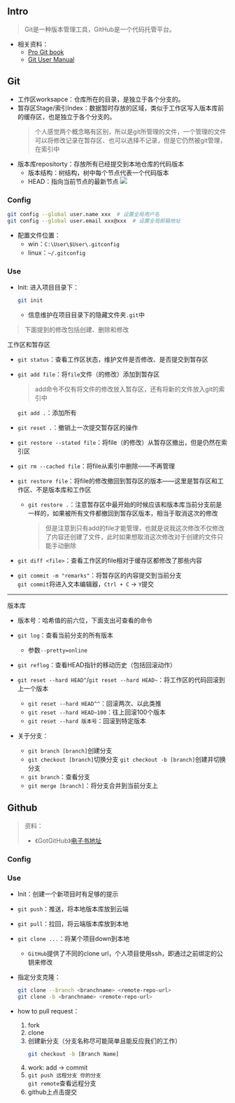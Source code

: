 ## Intro
>Git是一种版本管理工具，GitHub是一个代码托管平台。

+ 相关资料：
	+ [Pro Git book](https://git-scm.com/book/en/v2)
	+ [Git User Manual](https://mirrors.edge.kernel.org/pub/software/scm/git/docs/user-manual.html)

## Git

+ 工作区worksapce：仓库所在的目录，是独立于各个分支的。
+ 暂存区Stage/索引Index：数据暂时存放的区域，类似于工作区写入版本库前的缓存区，也是独立于各个分支的。
	>个人感觉两个概念略有区别，所以是git所管理的文件，一个管理的文件可以将修改记录在暂存区、也可以选择不记录，但是它仍然被git管理，在索引中
+ 版本库repositorty：存放所有已经提交到本地仓库的代码版本  
	+ 版本结构：树结构，树中每个节点代表一个代码版本
	+ HEAD：指向当前节点的最新节点
![](https://cdn.jsdelivr.net/gh/zweix123/CS-notes@master/source/Missing-Semester/git区.png)  
### Config
```bash
git config --global user.name xxx  # 设置全局用户名
git config --global user.email xxx@xxx  # 设置全局邮箱地址
```
+ 配置文件位置：
	+ win：`C:\User\$User\.gitconfig`
	+ linux：`~/.gitconfig`

### Use
+ Init: 进入项目目录下：
	```bash
	git init
	```
	+ 信息维护在项目目录下的隐藏文件夹`.git`中
>下面提到的修改包括创建、删除和修改

工作区和暂存区
+ `git status`：查看工作区状态，维护文件是否修改、是否提交到暂存区
+ `git add file`：将`file`文件（的修改）添加到暂存区
	>add命令不仅有将文件的修改放入暂存区，还有将新的文件放入git的索引中

	`git add .`：添加所有
+ `git reset .`：撤销上一次提交暂存区的操作
+ `git restore --stated file`：将file（的修改）从暂存区撤出，但是仍然在索引区
+ `git rm --cached file`：将file从索引中删除——不再管理
+ `git restore file`：将file的修改撤回到暂存区的版本——这里是暂存区和工作区、不是版本库和工作区
	+ `git restore .`：注意暂存区中最开始的时候应该和版本库当前分支前是一样的，如果被所有文件都撤回到暂存区版本，相当于取消这次的修改
		>但是注意到只有add的file才能管理，也就是说我这次修改不仅修改了内容还创建了文件，此时如果想取消这次修改对于创建的文件只能手动删除
+ `git diff <file>`：查看工作区的file相对于缓存区都修改了那些内容
+ `git commit -m "remarks"`：将暂存区的内容提交到当前分支  
	`git commit`将进入文本编辑器，`Ctrl + C` -> `Y`提交
---
版本库
+ 版本号：哈希值的前六位，下面支出可查看的命令
+ `git log`：查看当前分支的所有版本
	+ 参数`--pretty=online`
+ `git reflog`：查看HEAD指针的移动历史（包括回滚动作）
+ `git reset --hard HEAD^`/`git reset --hard HEAD~`：将工作区的代码回滚到上一个版本
	+ `git reset --hard HEAD^^`：回滚两次、以此类推
	+ `git reset --hard HEAD~100`：往上回滚100个版本
	+ `git reset --hard 版本号`：回滚到特定版本

+ 关于分支：
	+ `git branch [branch]`创建分支
	+ `git checkout [branch]`切换分支
	`git checkout -b [branch]`创建并切换分支
	+ `git branch`：查看分支
	+ `git merge [branch]`：将分支合并到当前分支上

## Github
>资料：
>+ 《GotGitHub》[电子书地址](http://www.worldhello.net/gotgithub/)

### Config

### Use

+ Init：创建一个新项目时有足够的提示

+ `git push`：推送，将本地版本库放到云端
+ `git pull`：拉回，将云端版本库放到本地
+ `git clone ...`：将某个项目down到本地
	+ `GitHub`提供了不同的clone url，个人项目使用ssh，即通过之前绑定的公钥来修改

+ 指定分支克隆：
	```bash
	git clone --branch <branchname> <remote-repo-url>
	git clone -b <branchname> <remote-repo-url>
	```

+ how to pull request：
	1. fork
	2. clone
	3. 创建新分支（分支名称尽可能简单且能反应我们的工作）
		```bash
		git checkout -b [Branch Name]
		```
	4. work: add -> commit 
	5. `git push 远程分支 你的分支`  
		`git remote`查看远程分支
	6. github上点击提交